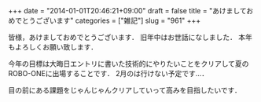 +++
date = "2014-01-01T20:46:21+09:00"
draft = false
title = "あけましておめでとうございます"
categories = ["雑記"]
slug = "961"
+++

皆様，あけましておめでとうございます．
旧年中はお世話になしました．
本年もよろしくお願い致します．

今年の目標は大晦日エントリに書いた技術的にやりたいことをクリアして夏のROBO-ONEに出場することです．
2月のは行けない予定です...．

目の前にある課題をじゃんじゃんクリアしていって高みを目指したいです．
